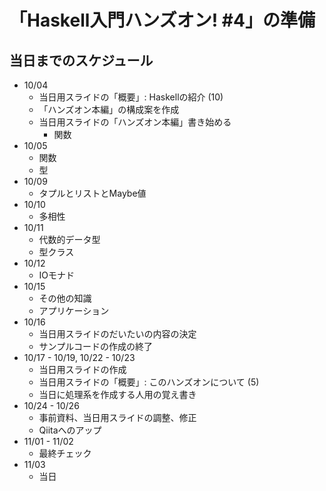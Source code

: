 「Haskell入門ハンズオン! #4」の準備
===================================

当日までのスケジュール
----------------------

* 10/04
	+ 当日用スライドの「概要」: Haskellの紹介 (10)
	+ 「ハンズオン本編」の構成案を作成
	+ 当日用スライドの「ハンズオン本編」書き始める
		- 関数
* 10/05
	+ 関数
	+ 型
* 10/09
	+ タプルとリストとMaybe値
* 10/10
	+ 多相性
* 10/11
	+ 代数的データ型
	+ 型クラス
* 10/12
	+ IOモナド
* 10/15
	+ その他の知識
	+ アプリケーション
* 10/16
	+ 当日用スライドのだいたいの内容の決定
	+ サンプルコードの作成の終了
* 10/17 - 10/19, 10/22 - 10/23
	+ 当日用スライドの作成
	+ 当日用スライドの「概要」: このハンズオンについて (5)
	+ 当日に処理系を作成する人用の覚え書き
* 10/24 - 10/26
	+ 事前資料、当日用スライドの調整、修正
	+ Qiitaへのアップ
* 11/01 - 11/02
	+ 最終チェック
* 11/03
	+ 当日
